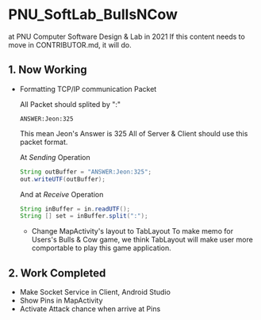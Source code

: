 # PNU_SoftLab_BullsNCow
at PNU Computer Software Design & Lab in 2021
If this content needs to move in CONTRIBUTOR.md, it will do.

## 1. Now Working
- Formatting TCP/IP communication Packet

    All Packet should splited by ":"

    ```
    ANSWER:Jeon:325
    ```

    This mean Jeon's Answer is 325
    All of Server & Client should use this packet format.

    At *Sending* Operation
    ```java
    String outBuffer = "ANSWER:Jeon:325";
    out.writeUTF(outBuffer);
    ```

    And at *Receive* Operation
    ```java
    String inBuffer = in.readUTF();
    String [] set = inBuffer.split(":");
    ```

    - Change MapActivity's layout to TabLayout
    To make memo for Users's Bulls & Cow game, we think TabLayout will make user more comportable to play this game application.

## 2. Work Completed
- Make Socket Service in Client, Android Studio
- Show Pins in MapActivity
- Activate Attack chance when arrive at Pins